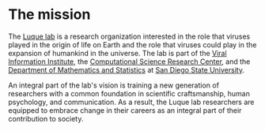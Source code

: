 # The mission

The [Luque lab](https://www.luquelab.com) is a research organization interested in the role that viruses played in the origin of life on Earth and the role that viruses could play in the expansion of humankind in the universe. The lab is part of the [Viral Information Institute](https://viralization.org), the [Computational Science Research Center](http://www.csrc.sdsu.edu), and the [Department of Mathematics and Statistics](https://math.sdsu.edu) at [San Diego State University](https://www.sdsu.edu).

An integral part of the lab's vision is training a new generation of researchers with a common foundation in scientific craftsmanship, human psychology, and communication. As a result, the Luque lab researchers are equipped to embrace change in their careers as an integral part of their contribution to society.
